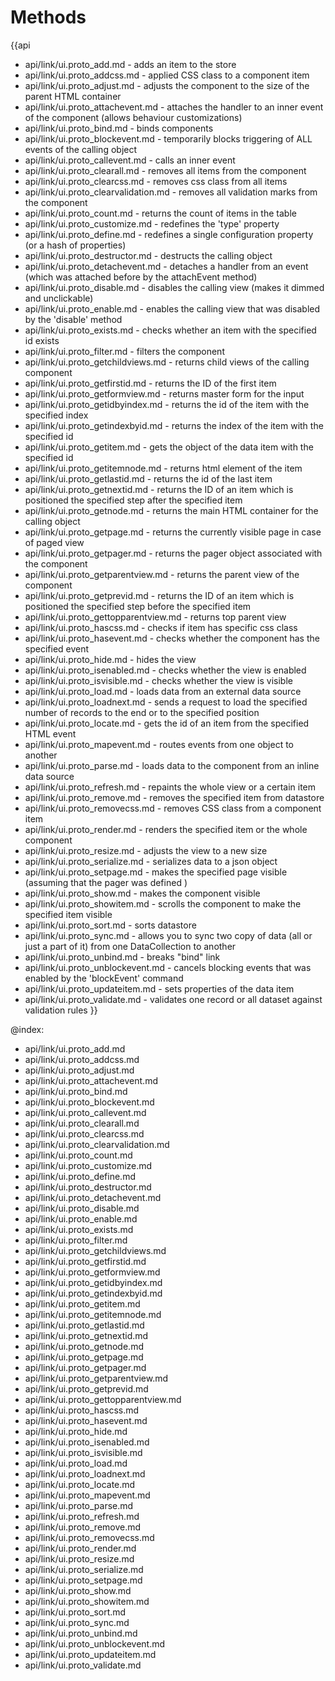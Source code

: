 Methods
=======

{{api
- api/link/ui.proto_add.md - adds an item to the store
- api/link/ui.proto_addcss.md - applied CSS class to a component item
- api/link/ui.proto_adjust.md - adjusts the component to the size of the parent HTML container
- api/link/ui.proto_attachevent.md - attaches the handler to an inner event of the component (allows behaviour customizations)
- api/link/ui.proto_bind.md - binds components
- api/link/ui.proto_blockevent.md - temporarily blocks triggering of ALL events of the calling object
- api/link/ui.proto_callevent.md - calls an inner event
- api/link/ui.proto_clearall.md - removes all items from the component
- api/link/ui.proto_clearcss.md - removes css class from all items
- api/link/ui.proto_clearvalidation.md - removes all validation marks from the component
- api/link/ui.proto_count.md - returns the count of items in the table
- api/link/ui.proto_customize.md - redefines the 'type' property
- api/link/ui.proto_define.md - redefines a single configuration property (or a hash of properties)
- api/link/ui.proto_destructor.md - destructs the calling object
- api/link/ui.proto_detachevent.md - detaches a handler from an event (which was attached before by the attachEvent method)
- api/link/ui.proto_disable.md - disables the calling view (makes it dimmed and unclickable)
- api/link/ui.proto_enable.md - enables the calling view that was disabled by the 'disable' method
- api/link/ui.proto_exists.md - checks whether an item with the specified id exists
- api/link/ui.proto_filter.md - filters the component
- api/link/ui.proto_getchildviews.md - returns child views of the calling component
- api/link/ui.proto_getfirstid.md - returns the ID of the first item
- api/link/ui.proto_getformview.md - returns master form for the input
- api/link/ui.proto_getidbyindex.md - returns the id of the item with the specified index
- api/link/ui.proto_getindexbyid.md - returns the index of the item with the specified id
- api/link/ui.proto_getitem.md - gets the object of the data item with the specified id
- api/link/ui.proto_getitemnode.md - returns html element of the item
- api/link/ui.proto_getlastid.md - returns the id of the last item
- api/link/ui.proto_getnextid.md - returns the ID of an item which is positioned the specified step after the specified item
- api/link/ui.proto_getnode.md - returns the main HTML container for the calling object
- api/link/ui.proto_getpage.md - returns the currently visible page in case of paged view
- api/link/ui.proto_getpager.md - returns the pager object associated with the component
- api/link/ui.proto_getparentview.md - returns the parent view of the component
- api/link/ui.proto_getprevid.md - returns the ID of an item which is positioned the specified step before the specified item
- api/link/ui.proto_gettopparentview.md - returns top parent view
- api/link/ui.proto_hascss.md - checks if item has specific css class
- api/link/ui.proto_hasevent.md - checks whether the component has the specified event
- api/link/ui.proto_hide.md - hides the view
- api/link/ui.proto_isenabled.md - checks whether the view is enabled
- api/link/ui.proto_isvisible.md - checks whether the view is visible
- api/link/ui.proto_load.md - loads data from an external data source
- api/link/ui.proto_loadnext.md - sends a request to load the specified number of records to the end or to the specified position
- api/link/ui.proto_locate.md - gets the id of an item from the specified HTML event
- api/link/ui.proto_mapevent.md - routes events from one object to another
- api/link/ui.proto_parse.md - loads data to the component from an inline data source
- api/link/ui.proto_refresh.md - repaints the whole view or a certain item
- api/link/ui.proto_remove.md - removes the specified item from datastore
- api/link/ui.proto_removecss.md - removes CSS class from a component item
- api/link/ui.proto_render.md - renders the specified item or the whole component
- api/link/ui.proto_resize.md - adjusts the view to a new size
- api/link/ui.proto_serialize.md - serializes data to a json object
- api/link/ui.proto_setpage.md - makes the specified page visible (assuming that the pager was defined )
- api/link/ui.proto_show.md - makes the component visible
- api/link/ui.proto_showitem.md - scrolls the component to make the specified item visible
- api/link/ui.proto_sort.md - sorts datastore
- api/link/ui.proto_sync.md - allows you to sync two copy of data (all or just a part of it) from one DataCollection to another
- api/link/ui.proto_unbind.md - breaks "bind" link
- api/link/ui.proto_unblockevent.md - cancels blocking events that was enabled by the 'blockEvent' command
- api/link/ui.proto_updateitem.md - sets properties of the data item
- api/link/ui.proto_validate.md - validates one record or all dataset against validation rules
}}

@index:
- api/link/ui.proto_add.md
- api/link/ui.proto_addcss.md
- api/link/ui.proto_adjust.md
- api/link/ui.proto_attachevent.md
- api/link/ui.proto_bind.md
- api/link/ui.proto_blockevent.md
- api/link/ui.proto_callevent.md
- api/link/ui.proto_clearall.md
- api/link/ui.proto_clearcss.md
- api/link/ui.proto_clearvalidation.md
- api/link/ui.proto_count.md
- api/link/ui.proto_customize.md
- api/link/ui.proto_define.md
- api/link/ui.proto_destructor.md
- api/link/ui.proto_detachevent.md
- api/link/ui.proto_disable.md
- api/link/ui.proto_enable.md
- api/link/ui.proto_exists.md
- api/link/ui.proto_filter.md
- api/link/ui.proto_getchildviews.md
- api/link/ui.proto_getfirstid.md
- api/link/ui.proto_getformview.md
- api/link/ui.proto_getidbyindex.md
- api/link/ui.proto_getindexbyid.md
- api/link/ui.proto_getitem.md
- api/link/ui.proto_getitemnode.md
- api/link/ui.proto_getlastid.md
- api/link/ui.proto_getnextid.md
- api/link/ui.proto_getnode.md
- api/link/ui.proto_getpage.md
- api/link/ui.proto_getpager.md
- api/link/ui.proto_getparentview.md
- api/link/ui.proto_getprevid.md
- api/link/ui.proto_gettopparentview.md
- api/link/ui.proto_hascss.md
- api/link/ui.proto_hasevent.md
- api/link/ui.proto_hide.md
- api/link/ui.proto_isenabled.md
- api/link/ui.proto_isvisible.md
- api/link/ui.proto_load.md
- api/link/ui.proto_loadnext.md
- api/link/ui.proto_locate.md
- api/link/ui.proto_mapevent.md
- api/link/ui.proto_parse.md
- api/link/ui.proto_refresh.md
- api/link/ui.proto_remove.md
- api/link/ui.proto_removecss.md
- api/link/ui.proto_render.md
- api/link/ui.proto_resize.md
- api/link/ui.proto_serialize.md
- api/link/ui.proto_setpage.md
- api/link/ui.proto_show.md
- api/link/ui.proto_showitem.md
- api/link/ui.proto_sort.md
- api/link/ui.proto_sync.md
- api/link/ui.proto_unbind.md
- api/link/ui.proto_unblockevent.md
- api/link/ui.proto_updateitem.md
- api/link/ui.proto_validate.md


